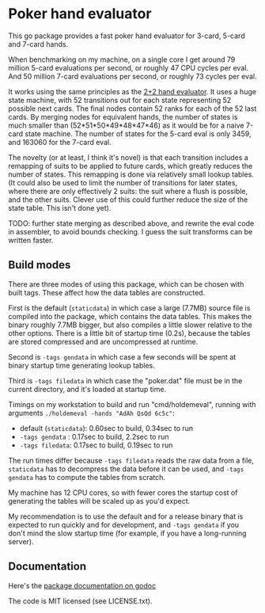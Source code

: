 Poker hand evaluator
====================

This go package provides a fast poker hand evaluator for 3-card,
5-card and 7-card hands.

When benchmarking on my machine, on a single core I get around
79 million 5-card evaluations per second, or roughly 47 CPU cycles
per eval. And 50 million 7-card evaluations per second, or
roughly 73 cycles per eval.

It works using the same principles as the [2+2 hand evaluator](http://archives1.twoplustwo.com/showflat.php?Cat=0&Number=8513906).
It uses a huge state machine, with 52 transitions out for each state representing
52 possible next cards. The final nodes contain 52 ranks for each of the
52 last cards. By merging nodes for equivalent hands, the number of
states is much smaller than (52\*51\*50\*49\*48\*47\*46) as it would be
for a naive 7-card state machine. The number of states for the 5-card
eval is only 3459, and 163060 for the 7-card eval.

The novelty (or at least, I think it's novel) is that each transition
includes a remapping of suits to be applied to future cards, which greatly
reduces the number of states. This remapping is done via relatively
small lookup tables. (It could also be used to limit the number
of transitions for later states, where there are only effectively 2 suits:
the suit where a flush is possible, and the other suits. Clever use
of this could further reduce the size of the state table. This isn't done yet).

TODO: further state merging as described above, and rewrite the eval code
in assembler, to avoid bounds checking. I guess the suit transforms can
be written faster.

Build modes
-----------

There are three modes of using this package, which can be chosen
with built tags. These affect how the data tables are constructed.

First is the default (`staticdata`) in which case a large (7.7MB) source file
is compiled into the package, which contains the data tables. This makes
the binary roughly 7.7MB bigger, but also compiles a little slower relative
to the other options. There is a little bit of startup time (0.2s), because the tables are stored compressed and are uncompressed at runtime.

Second is `-tags gendata` in which case a few seconds will be spent at
binary startup time generating lookup tables.

Third is `-tags filedata` in which case the "poker.dat"
file must be in the current directory, and it's loaded at startup time.

Timings on my workstation to build and run "cmd/holdemeval", running with
arguments `./holdemeval -hands "AdAh QsQd 6c5c"`:

   * default (`staticdata`): 0.60sec to build, 0.34sec to run
   * `-tags gendata` : 0.17sec to build, 2.2sec to run
   * `-tags filedata`: 0.17sec to build, 0.19sec to run

The run times differ because `-tags filedata` reads the raw data
from a file, `staticdata` has to decompress the data before
it can be used, and `-tags gendata` has to compute the tables from scratch.

My machine has 12 CPU cores, so with fewer cores the startup cost of generating
the tables will be scaled up as you'd expect.

My recommendation is to use the default and for a release binary that is expected to run quickly and for development, and `-tags gendata` if you don't
mind the slow startup time (for example, if you have a long-running server).

Documentation
-------------

Here's the [package documentation on godoc](https://godoc.org/github.com/paulhankin/poker)

The code is MIT licensed (see LICENSE.txt).
